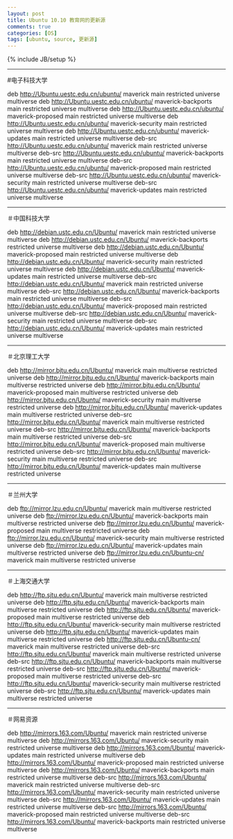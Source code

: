 ```yaml
---
layout: post
title: Ubuntu 10.10 教育网的更新源
comments: true
categories: [OS]
tags: [ubuntu, source, 更新源]
---
```

{% include JB/setup %}
***

\#电子科技大学

deb http://Ubuntu.uestc.edu.cn/ubuntu/ maverick main restricted universe multiverse 
deb http://Ubuntu.uestc.edu.cn/ubuntu/ maverick-backports main restricted universe multiverse 
deb http://Ubuntu.uestc.edu.cn/ubuntu/ maverick-proposed main restricted universe multiverse 
deb http://Ubuntu.uestc.edu.cn/ubuntu/ maverick-security main restricted universe multiverse 
deb http://Ubuntu.uestc.edu.cn/ubuntu/ maverick-updates main restricted universe multiverse 
deb-src http://Ubuntu.uestc.edu.cn/ubuntu/ maverick main restricted universe multiverse 
deb-src http://Ubuntu.uestc.edu.cn/ubuntu/ maverick-backports main restricted universe multiverse 
deb-src http://Ubuntu.uestc.edu.cn/ubuntu/ maverick-proposed main restricted universe multiverse 
deb-src http://Ubuntu.uestc.edu.cn/ubuntu/ maverick-security main restricted universe multiverse 
deb-src http://Ubuntu.uestc.edu.cn/ubuntu/ maverick-updates main restricted universe multiverse

***

＃中国科技大学

deb http://debian.ustc.edu.cn/Ubuntu/ maverick main restricted universe multiverse 
deb http://debian.ustc.edu.cn/Ubuntu/ maverick-backports restricted universe multiverse 
deb http://debian.ustc.edu.cn/Ubuntu/ maverick-proposed main restricted universe multiverse 
deb http://debian.ustc.edu.cn/Ubuntu/ maverick-security main restricted universe multiverse 
deb http://debian.ustc.edu.cn/Ubuntu/ maverick-updates main restricted universe multiverse 
deb-src http://debian.ustc.edu.cn/Ubuntu/ maverick main restricted universe multiverse 
deb-src http://debian.ustc.edu.cn/Ubuntu/ maverick-backports main restricted universe multiverse 
deb-src http://debian.ustc.edu.cn/Ubuntu/ maverick-proposed main restricted universe multiverse 
deb-src http://debian.ustc.edu.cn/Ubuntu/ maverick-security main restricted universe multiverse 
deb-src http://debian.ustc.edu.cn/Ubuntu/ maverick-updates main restricted universe multiverse

***

＃北京理工大学

deb http://mirror.bjtu.edu.cn/Ubuntu/ maverick main multiverse restricted universe 
deb http://mirror.bjtu.edu.cn/Ubuntu/ maverick-backports main multiverse restricted universe 
deb http://mirror.bjtu.edu.cn/Ubuntu/ maverick-proposed main multiverse restricted universe 
deb http://mirror.bjtu.edu.cn/Ubuntu/ maverick-security main multiverse restricted universe
deb http://mirror.bjtu.edu.cn/Ubuntu/ maverick-updates main multiverse restricted universe
deb-src http://mirror.bjtu.edu.cn/Ubuntu/ maverick main multiverse restricted universe 
deb-src http://mirror.bjtu.edu.cn/Ubuntu/ maverick-backports main multiverse restricted universe 
deb-src http://mirror.bjtu.edu.cn/Ubuntu/ maverick-proposed main multiverse restricted universe 
deb-src http://mirror.bjtu.edu.cn/Ubuntu/ maverick-security main multiverse restricted universe 
deb-src http://mirror.bjtu.edu.cn/Ubuntu/ maverick-updates main multiverse restricted universe

***

＃兰州大学

deb ftp://mirror.lzu.edu.cn/Ubuntu/ maverick main multiverse restricted universe 
deb ftp://mirror.lzu.edu.cn/Ubuntu/ maverick-backports main multiverse restricted universe
deb ftp://mirror.lzu.edu.cn/Ubuntu/ maverick-proposed main multiverse restricted universe 
deb ftp://mirror.lzu.edu.cn/Ubuntu/ maverick-security main multiverse restricted universe 
deb ftp://mirror.lzu.edu.cn/Ubuntu/ maverick-updates main multiverse restricted universe 
deb ftp://mirror.lzu.edu.cn/Ubuntu-cn/ maverick main multiverse restricted universe

***

＃上海交通大学

deb http://ftp.sjtu.edu.cn/Ubuntu/ maverick main multiverse restricted universe 
deb http://ftp.sjtu.edu.cn/Ubuntu/ maverick-backports main multiverse restricted universe 
deb http://ftp.sjtu.edu.cn/Ubuntu/ maverick-proposed main multiverse restricted universe 
deb http://ftp.sjtu.edu.cn/Ubuntu/ maverick-security main multiverse restricted universe 
deb http://ftp.sjtu.edu.cn/Ubuntu/ maverick-updates main multiverse restricted universe 
deb http://ftp.sjtu.edu.cn/Ubuntu-cn/ maverick main multiverse restricted universe 
deb-src http://ftp.sjtu.edu.cn/Ubuntu/ maverick main multiverse restricted universe 
deb-src http://ftp.sjtu.edu.cn/Ubuntu/ maverick-backports main multiverse restricted universe 
deb-src http://ftp.sjtu.edu.cn/Ubuntu/ maverick-proposed main multiverse restricted universe 
deb-src http://ftp.sjtu.edu.cn/Ubuntu/ maverick-security main multiverse restricted universe 
deb-src http://ftp.sjtu.edu.cn/Ubuntu/ maverick-updates main multiverse restricted universe

***

＃网易资源

deb http://mirrors.163.com/Ubuntu/ maverick main restricted universe multiverse 
deb http://mirrors.163.com/Ubuntu/ maverick-security main restricted universe multiverse 
deb http://mirrors.163.com/Ubuntu/ maverick-updates main restricted universe multiverse 
deb http://mirrors.163.com/Ubuntu/ maverick-proposed main restricted universe multiverse 
deb http://mirrors.163.com/Ubuntu/ maverick-backports main restricted universe multiverse 
deb-src http://mirrors.163.com/Ubuntu/ maverick main restricted universe multiverse 
deb-src http://mirrors.163.com/Ubuntu/ maverick-security main restricted universe multiverse 
deb-src http://mirrors.163.com/Ubuntu/ maverick-updates main restricted universe multiverse 
deb-src http://mirrors.163.com/Ubuntu/ maverick-proposed main restricted universe multiverse 
deb-src http://mirrors.163.com/Ubuntu/ maverick-backports main restricted universe multiverse